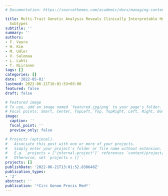 ```yaml
---
# Documentation: https://sourcethemes.com/academic/docs/managing-content/

title: Multi-Trait Genetic Analysis Reveals Clinically Interpretable Hypertension
  Subtypes
subtitle: ''
summary: ''
authors:
- F. Vaura
- H. Kim
- M. Udler
- V. Salomaa
- L. Lahti
- T. Niiranen
tags: []
categories: []
date: '2022-05-01'
lastmod: 2022-06-21T16:01:53+03:00
featured: false
draft: false

# Featured image
# To use, add an image named `featured.jpg/png` to your page's folder.
# Focal points: Smart, Center, TopLeft, Top, TopRight, Left, Right, BottomLeft, Bottom, BottomRight.
image:
  caption: ''
  focal_point: ''
  preview_only: false

# Projects (optional).
#   Associate this post with one or more of your projects.
#   Simply enter your project's folder or file name without extension.
#   E.g. `projects = ["internal-project"]` references `content/project/deep-learning/index.md`.
#   Otherwise, set `projects = []`.
projects: []
publishDate: '2022-06-21T13:01:52.838640Z'
publication_types:
- '2'
abstract: ''
publication: '*Circ Genom Precis Med*'
---
```

